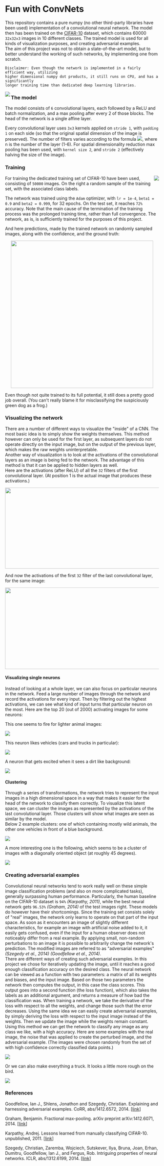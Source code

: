 # Fun with ConvNets

This repository contains a pure numpy (no other third-party libraries have been used) implementation of a convolutional neural network. The model then has been trained on the [CIFAR-10](https://www.cs.toronto.edu/~kriz/cifar.html) dataset, which contains 60000 `32x32x3` images in 10 different classes. The trained model is used for all kinds of visualization purposes, and creating adversarial examples.  
The aim of this project was not to obtain a state-of-the-art model, but to better understand the working of such networks, by implementing one from scratch. 

```
Disclaimer: Even though the network is implemented in a fairly efficient way, utilizing  
higher dimensional numpy dot products, it still runs on CPU, and has a significantly  
longer training time than dedicated deep learning libraries. 
```

<img align="left" src="images/architecture.png">

### The model

The model consists of `6` convolutional layers, each followed by a ReLU and batch normalization, and a max pooling after every 2 of those blocks. The head of the network is a single affine layer.  

Every convolutional layer uses `3x3` kernels applied on `stride 1`, with `padding 1` on each side (so that the original spatial dimension of the image is preserved). The number of filters varies according to the formula ![](images/layersize.png), where n is the number of the layer (1-6). For spatial dimensionality reduction max pooling has been used, with `kernel size 2`, and `stride 2` (effectively halving the size of the image).  

### Training
<img align="right" src="images/sampleset.png">

For training the dedicated training set of CIFAR-10 have been used, consisting of `50000` images. On the right a random sample of the training set, with the associated class labels. 

The network was trained using the `Adam` optimizer, with `lr = 1e-4`, `beta1 = 0.9` and `beta2 = 0.999`, for 32 epochs. On the test set, it reaches `72%` accuracy. Note that the main cause of the termination of the training process was the prolonged training time, rather than full convergence. The network, as is, is sufficiently trained for the purposes of this project.  

And here predictions, made by the trained network on randomly sampled images, along with the confidence, and the ground truth:
<p align="center">
  <img width="466" height="481" src="images/predictions.png">
</p>
Even though not quite trained to its full potential, it still does a pretty good job overall. (You can't really blame it for misclassifying the suspiciously green dog as a frog.)

### Visualizing the network

There are a number of different ways to visualize the "inside" of a CNN. The most basic idea is to simply show the weights themselves. This method however can only be used for the first layer, as subsequent layers do not operate directly on the input image, but on the output of the previous layer, which makes the raw weights uninterpretable.  
Another way of visualization is to look at the activations of the convolutional layers as an image is being fed to the network. The advantage of this method is that it can be applied to hidden layers as well.  
Here are the activations (after ReLU) of all the `32` filters of the first convolutional layer. (At position 1 is the actual image that produces these activations.)
<p align="center">
  <img width="845" height="264" src="images/firstlayeractivations.png">
</p>

And now the activations of the first `32` filter of the last convolutional layer, for the same image:
<p align="center">
  <img width="845" height="266" src="images/lastlayeractivations.png">
</p>

#### Visualizing single neurons
Instead of looking at a whole layer, we can also focus on particular neurons in the network. Feed a large number of images through the network and record the activations for every input. Then by filtering out the highest activations, we can see what kind of input turns that particular neuron on the most. Here are the top 20 (out of 2000) activating images for some neurons:  

This one seems to fire for lighter animal images:

![](images/animalneuron.png)  

This neuron likes vehicles (cars and trucks in particular):  

![](images/vehicleneuron.png)  

A neuron that gets excited when it sees a dirt like background:

![](images/dirtneuron.png)  


#### Clustering
Through a series of transformations, the network tries to represent the input images in a high dimensional space in a way that makes it easier for the head of the network to classify them correctly. To visualize this latent space, we can cluster the images as represented by the activations of the last convolutional layer. Those clusters will show what images are seen as similar by the model.  
Below 2 example clusters: one of which containing mostly wild animals, the other one vehicles in front of a blue background.

![](images/clusters.png)

A more interesting one is the following, which seems to be a cluster of images with a diagonally oriented object (at roughly 45 degrees).

![](images/cluster4.png)

### Creating adversarial examples
Convolutional neural networks tend to work really well on these simple image classification problems (and also on more complicated tasks), generally surpassing human performance. Particularly, the human baseline on the CIFAR-10 dataset is `94%` *(Karpathy, 2011)*, while the best neural network gets `96.53%` *(Graham, 2014)* of the test images right. These models do however have their shortcomings. Since the training set consists solely of "real" images, the network only learns to operate on that part of the input space. As soon as it encounters an image of slightly different characteristics, for example an image with artificial noise added to it, it easily gets confused, even if the input for a human observer does not noticeably differ from a real example. By applying small, non-random perturbations to an image it is possible to arbitrarily change the network's prediction. The modified images are referred to as "adversarial examples" *(Szegedy et al., 2014)* *(Goodfellow et al., 2014)*.  
There are different ways of creating such adversarial examples. In this project we chose for iteratively updating the image, until it reaches a good enough classification accuracy on the desired class. The neural network can be viewed as a function with two parameters: a matrix of all its weights and biases, and the input image. Based on those two parameters the network then computes the output, in this case the class scores. This output goes into a second function (the loss function), which also takes the labels as an additional argument, and returns a measure of how bad the classification was. When training a network, we take the derivative of the loss with respect to all the weights, and change those such that the error decreases. Using the same idea we can easily create adversarial examples, by simply deriving the loss with respect to the input image instead of the weights. Then we update the image while the weights remain constant.  
Using this method we can get the network to classify any image as any class we like, with a high accuracy. Here are some examples with the real image, the noise that was applied to create the perturbed image, and the adversarial example. (The images were chosen randomly from the set of with high confidence correctly classified data points.)

![](images/cat.png)

Or we can also make everything a truck. It looks a little more rough on the bird.

![](images/truck.png)


### References

Goodfellow, Ian J., Shlens, Jonathon and Szegedy, Christian. Explaining and harnessing adversarial examples. CoRR, abs/1412.6572, 2014. [[link](https://arxiv.org/abs/1412.6572v3)]  

Graham, Benjamin. Fractional max-pooling. arXiv preprint arXiv:1412.6071, 2014. [[link](https://arxiv.org/abs/1412.6071)]  

Karpathy, Andrej. Lessons learned from manually classifying CIFAR-10. unpublished, 2011. [[link](http://karpathy.github.io/2011/04/27/manually-classifying-cifar10/)]  

Szegedy, Christian, Zaremba, Wojciech, Sutskever, Ilya, Bruna, Joan, Erhan, Dumitru, Goodfellow, Ian J., and Fergus, Rob. Intriguing properties of neural networks. ICLR, abs/1312.6199, 2014. [[link](https://arxiv.org/abs/1312.6199v4)]  
